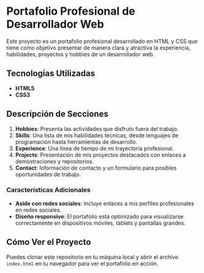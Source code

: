 # Portafolio Profesional de Desarrollador Web

Este proyecto es un portafolio profesional desarrollado en HTML y CSS que tiene como objetivo presentar de manera clara y atractiva la experiencia, habilidades, proyectos y hobbies de un desarrollador web.

## Tecnologías Utilizadas

- **HTML5**
- **CSS3**

## Descripción de Secciones

1. **Hobbies**: Presenta las actividades que disfruto fuera del trabajo.
2. **Skills**: Una lista de mis habilidades técnicas, desde lenguajes de programación hasta herramientas de desarrollo.
3. **Experience**: Una línea de tiempo de mi trayectoria profesional.
4. **Projects**: Presentación de mis proyectos destacados con enlaces a demostraciones y repositorios.
5. **Contact**: Información de contacto y un formulario para posibles oportunidades de trabajo.

### Características Adicionales

- **Aside con redes sociales**: Incluye enlaces a mis perfiles profesionales en redes sociales.
- **Diseño responsive**: El portafolio está optimizado para visualizarse correctamente en dispositivos móviles, tablets y pantallas grandes.

## Cómo Ver el Proyecto

Puedes clonar este repositorio en tu máquina local y abrir el archivo `index.html` en tu navegador para ver el portafolio en acción.
